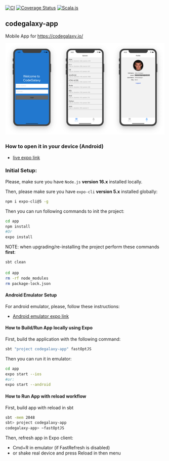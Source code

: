 
[![CI](https://github.com/ExplainLabs/codegalaxy-app/actions/workflows/ci.yml/badge.svg?branch=main)](https://github.com/ExplainLabs/codegalaxy-app/actions/workflows/ci.yml?query=workflow%3Aci+branch%3Amain)
[![Coverage Status](https://coveralls.io/repos/github/ExplainLabs/codegalaxy-app/badge.svg?branch=main)](https://coveralls.io/github/ExplainLabs/codegalaxy-app?branch=main)
[![Scala.js](https://www.scala-js.org/assets/badges/scalajs-1.5.0.svg)](https://www.scala-js.org)

## codegalaxy-app
Mobile App for https://codegalaxy.io/

![Screenshots](docs/images/screenshots.png)

### How to open it in your device (Android)

* [live expo link](https://expo.io/@viktorpodzigun/codegalaxy-app)

### Initial Setup:

Please, make sure you have `Node.js` **version 16.x** installed locally.

Then, please make sure you have `expo-cli` **version 5.x** installed
globally:
```bash
npm i expo-cli@5 -g
```

Then you can run following commands to init the project:

```bash
cd app
npm install
#Or
expo install
```

NOTE: when upgrading/re-installing the project perform these commands **first**:
```bash
sbt clean

cd app
rm -rf node_modules
rm package-lock.json
```

#### Android Emulator Setup

For android emulator, please, follow these instructions:
* [Android emulator expo link](https://docs.expo.io/workflow/android-studio-emulator/)

#### How to Build/Run App locally using Expo

First, build the application with the following command:
```bash
sbt "project codegalaxy-app" fastOptJS
```

Then you can run it in emulator:
```bash
cd app
expo start --ios
#or:
expo start --android
```

#### How to Run App with reload workflow

First, build app with reload in sbt
```bash
sbt -mem 2048
sbt> project codegalaxy-app
codegalaxy-app> ~fastOptJS
```

Then, refresh app in Expo client:
* Cmd+R in emulator (if FastRefresh is disabled)
* or shake real device and press Reload in then menu

